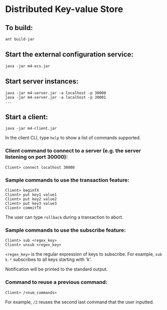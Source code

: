 # Distributed Key-value Store

## To build:
```
ant build-jar
```

## Start the external configuration service:
```
java -jar m4-ecs.jar
```

## Start server instances:
```
java -jar m4-server.jar -a localhost -p 30000 
java -jar m4-server.jar -a localhost -p 30001
...
```

## Start a client:
```
java -jar m4-client.jar
```
In the client CLI, type `help` to show a list of commands supported.

### Client command to connect to a server (e.g. the server listening on port 30000):
```
Client> connect localhost 30000
```

### Sample commands to use the transaction feature:
```
Client> beginTX
Client> put key1 value1
Client> put key2 value2
Client> put key3 value3
Client> commitTX
```
The user can type `rollback` during a transaction to abort.

### Sample commands to use the subscribe feature:
```
Client> sub <regex_key>
Client> unsub <regex_key>
```
```<regex_key>``` is the regular expression of keys to subscribe. 
For example, ```sub k.*``` subscribes to all keys starting with 'k'. 

Notification will be printed to the standard output.


### Command to reuse a previous command:
```
Client> /<num_commands>
```
For example, ```/2``` reuses the second last command that the user inputted.



